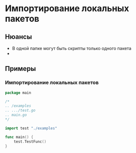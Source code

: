 # Импортирование локальных пакетов

## Нюансы

* В одной папке могут быть скрипты только одного пакета
*

## Примеры

### Импортирование локальных пакетов

```go
package main

/*
.. /examples
.. .../test.go
.. main.go
*/

import test "./examples"

func main() {
    test.TestFunc()
}
```

